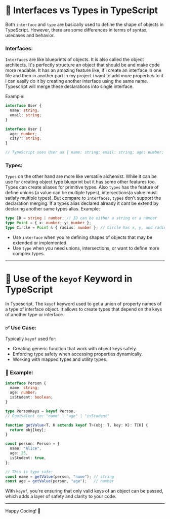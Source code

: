 
# 🔹 Interfaces vs Types in TypeScript

Both `interface` and `type` are basically used to define the shape of objects in TypeScript. However, there are some differences in terms of syntax, usecases and behavior.

### Interfaces: 
`Interfaces` are like blueprints of objects. It is also called the object architects. It's perfectly structure an object that should be and make code more readable. It has an amazing feature like, if i create an interface in one file and then in another part in my project i want to add more properties to it I can easily do it by creating another interface using the same name. Typescript will merge these declarations into single interface.

Example:
```ts
interface User {
  name: string;
  email: string;
}

interface User {
  age: number;
  city?: string; 
}

// TypeScript sees User as { name: string; email: string; age: number; city?: string; }
```
### Types: 
`Types` on the other hand are more like versatile alchemist. While it can be use for creating object type blueprint but it has some other features too. Types can create aliases for primitive types. Also `types` has the feature of define unions (a value can be multiple types), intersections(a value must satisfy multiple types). But compare to `interfaces`, `types` don't support the declaration merging. If a types alias declared already it cant be extend by declaring another same types alias. 
Example:
```ts
type ID = string | number; // ID can be either a string or a number
type Point = { x: number; y: number };
type Circle = Point & { radius: number }; // Circle has x, y, and radius
```
- Use `interface` when you're defining shapes of objects that may be extended or implemented.
- Use `type` when you need unions, intersections, or want to define more complex types.

---

# 🔹 Use of the `keyof` Keyword in TypeScript

In Typescript, The `keyof` keyword used to get a union of property names of a type of interface object. It allows to create types that depend on the keys of another type or interface.

### ✅ Use Case:
Typically `keyof` used for:
- Creating generic function that work with object keys safely.
- Enforcing type safety when accessing properties dynamically.
- Working with mapped types and utility types.

### 🔧 Example:
```ts
interface Person {
  name: string;
  age: number;
  isStudent: boolean;
}

type PersonKeys = keyof Person;
// Equivalent to: "name" | "age" | "isStudent"

function getValue<T, K extends keyof T>(obj: T, key: K): T[K] {
  return obj[key];
}

const person: Person = {
  name: "Alice",
  age: 25,
  isStudent: true,
};

// This is type-safe:
const name = getValue(person, "name"); // string
const age = getValue(person, "age");   // number

```

With `keyof`, you're ensuring that only valid keys of an object can be passed, which adds a layer of safety and clarity to your code.

---
Happy Coding! 🚀
